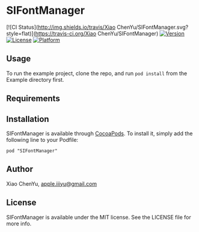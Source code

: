 # SIFontManager

[![CI Status](http://img.shields.io/travis/Xiao ChenYu/SIFontManager.svg?style=flat)](https://travis-ci.org/Xiao ChenYu/SIFontManager)
[![Version](https://img.shields.io/cocoapods/v/SIFontManager.svg?style=flat)](http://cocoadocs.org/docsets/SIFontManager)
[![License](https://img.shields.io/cocoapods/l/SIFontManager.svg?style=flat)](http://cocoadocs.org/docsets/SIFontManager)
[![Platform](https://img.shields.io/cocoapods/p/SIFontManager.svg?style=flat)](http://cocoadocs.org/docsets/SIFontManager)

## Usage

To run the example project, clone the repo, and run `pod install` from the Example directory first.

## Requirements

## Installation

SIFontManager is available through [CocoaPods](http://cocoapods.org). To install
it, simply add the following line to your Podfile:

    pod "SIFontManager"

## Author

Xiao ChenYu, apple.iiiyu@gmail.com

## License

SIFontManager is available under the MIT license. See the LICENSE file for more info.

